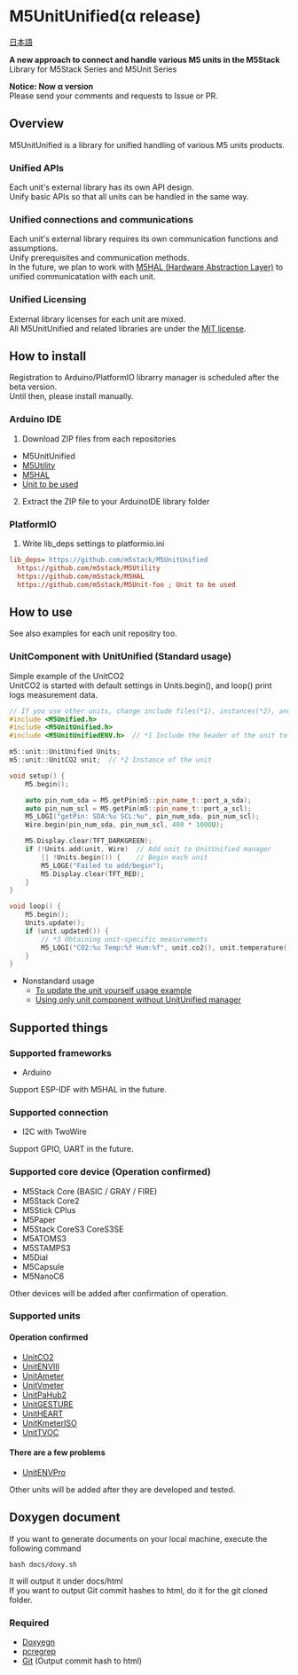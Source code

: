 # M5UnitUnified(α release)

[日本語](README.ja.md)

**A new approach to connect and handle various M5 units in the M5Stack**  
Library for M5Stack Series and M5Unit Series

**Notice: Now α version**  
Please send your comments and requests to Issue or PR.

## Overview
M5UnitUnified is a library for unified handling of various M5 units products.

### Unified APIs
Each unit's external library has its own API design.  
Unify basic APIs so that all units can be handled in the same way.

### Unified connections and communications
Each unit's external library requires its own communication functions and assumptions.  
Unify prerequisites and communication methods.  
In the future, we plan to work with [M5HAL (Hardware Abstraction Layer)](https://github.com/m5stack/M5HAL) to unified communicatation  with each unit.

### Unified Licensing
External library licenses for each unit are mixed.  
All M5UnitUnified and related libraries are under the [MIT license](LICENSE).


## How to install
Registration to Arduino/PlatformIO librarry manager is scheduled after the beta version.  
Until then, please install manually.

### Arduino IDE
1. Download ZIP files from each repositories  
- M5UnitUnified
- [M5Utility](https://github.com/m5stack/M5Utility/)
- [M5HAL](https://github.com/m5stack/M5HAL)
- [Unit to be used](#supported-units)
2. Extract the ZIP file to your ArduinoIDE library folder

### PlatformIO
1. Write lib_deps settings to platformio.ini
```ini
lib_deps= https://github.com/m5stack/M5UnitUnified
  https://github.com/m5stack/M5Utility
  https://github.com/m5stack/M5HAL
  https://github.com/m5stack/M5Unit-foo ; Unit to be used
```
## How to use

See also examples for each unit repositry too.

### UnitComponent with UnitUnified (Standard usage)

Simple example of the UnitCO2  
UnitCO2 is started with default settings in Units.begin(), and loop() print logs measurement data.

```cpp
// If you use other units, change include files(*1), instances(*2), and get values(*3)
#include <M5Unified.h>
#include <M5UnitUnified.h>
#include <M5UnitUnifiedENV.h>  // *1 Include the header of the unit to be used

m5::unit::UnitUnified Units;
m5::unit::UnitCO2 unit;  // *2 Instance of the unit

void setup() {
    M5.begin();

    auto pin_num_sda = M5.getPin(m5::pin_name_t::port_a_sda);
    auto pin_num_scl = M5.getPin(m5::pin_name_t::port_a_scl);
    M5_LOGI("getPin: SDA:%u SCL:%u", pin_num_sda, pin_num_scl);
    Wire.begin(pin_num_sda, pin_num_scl, 400 * 1000U);

    M5.Display.clear(TFT_DARKGREEN);
    if (!Units.add(unit, Wire)  // Add unit to UnitUnified manager
        || !Units.begin()) {    // Begin each unit
        M5_LOGE("Failed to add/begin");
        M5.Display.clear(TFT_RED);
    }
}

void loop() {
    M5.begin();
    Units.update();
    if (unit.updated()) {
        // *3 Obtaining unit-specific measurements
        M5_LOGI("CO2:%u Temp:%f Hum:%f", unit.co2(), unit.temperature(), unit.humidity());
    }
}
```

- Nonstandard usage
  - [To update the unit yourself usage example](examples/Basic/SelfUpdate)
  - [Using only unit component without UnitUnified manager](examples/Basic/ComponentOnly)

## Supported things
### Supported frameworks
- Arduino

Support ESP-IDF with M5HAL in the future.

### Supported connection
- I2C with TwoWire

Support GPIO, UART in the future.

### Supported core device (Operation confirmed)

- M5Stack Core (BASIC / GRAY / FIRE)
- M5Stack Core2
- M5Stick CPlus
- M5Paper
- M5Stack CoreS3 CoreS3SE
- M5ATOMS3
- M5STAMPS3
- M5Dial
- M5Capsule
- M5NanoC6

Other devices will be added after confirmation of operation.

### Supported units 

#### Operation confirmed
- [UnitCO2](https://github.com/m5stack/M5Unit-ENV)
- [UnitENVIII](https://github.com/m5stack/M5Unit-ENV)
- [UnitAmeter](https://github.com/m5stack/M5Unit-METER)
- [UnitVmeter](https://github.com/m5stack/M5Unit-METER)
- [UnitPaHub2](https://github.com/m5stack/M5Unit-HUB)
- [UnitGESTURE](https://github.com/m5stack/M5Unit-GESTURE)
- [UnitHEART](https://github.com/m5stack/M5Unit-HEART)
- [UnitKmeterISO](https://github.com/m5stack/M5Unit-KMeterISO)
- [UnitTVOC](https://github.com/m5stack/M5Unit-TVOC)

#### There are a few problems
- [UnitENVPro]((https://github.com/m5stack/M5Unit-ENV))

Other units will be added after they are developed and tested.


## Doxygen document
If you want to generate documents on your local machine, execute the following command

```
bash docs/doxy.sh
```

It will output it under docs/html  
If you want to output Git commit hashes to html, do it for the git cloned folder.

### Required
- [Doxyegn](https://www.doxygen.nl/)
- [pcregrep](https://formulae.brew.sh/formula/pcre2)
- [Git](https://git-scm.com/) (Output commit hash to html)

